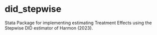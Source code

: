 # did_stepwise
Stata Package for implementing estimating Treatment Effects using the Stepwise DID estimator of Harmon (2023).
